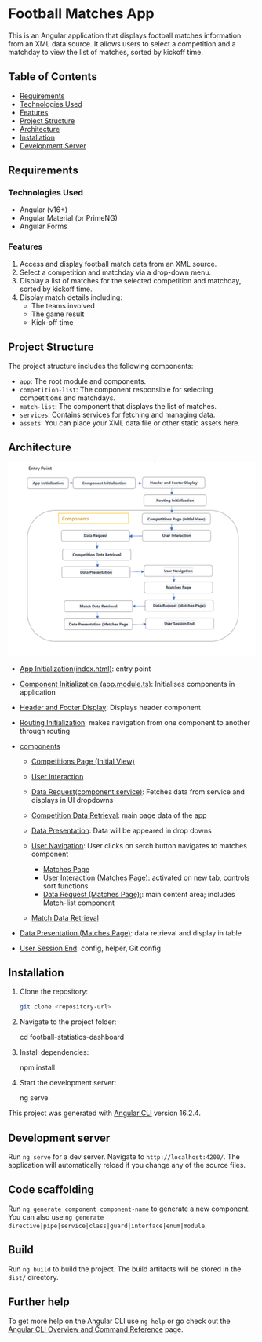 # Football Matches App

This is an Angular application that displays football matches information from an XML data source. It allows users to select a competition and a matchday to view the list of matches, sorted by kickoff time.
## Table of Contents

- [Requirements](https://github.com/prasanth557/football-statistics-dashboard#Requirements)
- [Technologies Used](https://github.com/prasanth557/football-statistics-dashboard#technologies-used)
- [Features](https://github.com/prasanth557/football-statistics-dashboard#features)
- [Project Structure](https://github.com/prasanth557/football-statistics-dashboard#project-structure)
- [Architecture](https://github.com/prasanth557/football-statistics-dashboard#architecture)
- [Installation](https://github.com/prasanth557/football-statistics-dashboard#installation)
- [Development Server](https://github.com/prasanth557/football-statistics-dashboard#development-server)

## Requirements

### Technologies Used
- Angular (v16+)
- Angular Material (or PrimeNG)
- Angular Forms

### Features
1. Access and display football match data from an XML source.
2. Select a competition and matchday via a drop-down menu.
3. Display a list of matches for the selected competition and matchday, sorted by kickoff time.
4. Display match details including:
   - The teams involved
   - The game result
   - Kick-off time

## Project Structure

The project structure includes the following components:

- `app`: The root module and components.
- `competition-list`: The component responsible for selecting competitions and matchdays.
- `match-list`: The component that displays the list of matches.
- `services`: Contains services for fetching and managing data.
- `assets`: You can place your XML data file or other static assets here.

## Architecture

![Architecture](https://github.com/prasanth557/football-statistics-dashboard/blob/main/readme-img/dataflow_architecture.png)

- [App Initialization(index.html)](https://github.com/prasanth557/football-statistics-dashboard/blob/main/index.html): entry point

- [Component Initialization (app.module.ts)](https://github.com/prasanth557/football-statistics-dashboard/blob/main/src/app.module.ts): Initialises components in application

- [Header and Footer Display](https://github.com/prasanth557/football-statistics-dashboard/blob/main/src/app/header): Displays header component

- [Routing Initialization](https://github.com/prasanth557/football-statistics-dashboard/blob/main/src/app/app-routing.module.ts): makes navigation from one component to another through routing

- [components](https://github.com/prasanth557/football-statistics-dashboard/blob/main/src/app)

  - [Competitions Page (Initial View)](https://github.com/prasanth557/football-statistics-dashboard/blob/main/src/app/competetion-list)

   - [User Interaction](https://github.com/prasanth557/football-statistics-dashboard/blob/main/src/app/competetion-list)
    - [Data Request(component.service)](https://github.com/prasanth557/football-statistics-dashboard/blob/main/src/app/component.service.ts): Fetches data from service and displays in UI dropdowns
    - [Competition Data Retrieval](https://github.com/prasanth557/football-statistics-dashboard/blob/main/src/app/competetion-list): main page data of the app
    - [Data Presentation](https://github.com/prasanth557/football-statistics-dashboard/blob/main/src/app/competetion-list): Data will be appeared in drop downs

  - [User Navigation](https://github.com/prasanth557/football-statistics-dashboard/blob/main/src/app): User clicks on serch button navigates to matches component

    - [Matches Page](https://github.com/prasanth557/football-statistics-dashboard/blob/main/src/app/match-list)
    - [User Interaction (Matches Page)](https://github.com/prasanth557/football-statistics-dashboard/blob/main/src/app/match-list): activated on new tab, controls sort functions
    - [Data Request (Matches Page):](https://github.com/prasanth557/football-statistics-dashboard/blob/main/src/app/match-list): main content area; includes Match-list component

  - [Match Data Retrieval](https://github.com/prasanth557/football-statistics-dashboard/blob/main/src/app/match-list)

- [Data Presentation (Matches Page)](https://github.com/prasanth557/football-statistics-dashboard/blob/main/src/app/match-list): data retrieval and display in table 
- [User Session End](https://github.com/prasanth557/football-statistics-dashboard/blob/main/src/app/match-list): config, helper, Git config

## Installation

1. Clone the repository:

   ```bash
   git clone <repository-url>

2. Navigate to the project folder:

   cd football-statistics-dashboard

3. Install dependencies:
   
   npm install
4. Start the development server:

   ng serve

This project was generated with [Angular CLI](https://github.com/angular/angular-cli) version 16.2.4.

## Development server

Run `ng serve` for a dev server. Navigate to `http://localhost:4200/`. The application will automatically reload if you change any of the source files.

## Code scaffolding

Run `ng generate component component-name` to generate a new component. You can also use `ng generate directive|pipe|service|class|guard|interface|enum|module`.

## Build

Run `ng build` to build the project. The build artifacts will be stored in the `dist/` directory.

## Further help

To get more help on the Angular CLI use `ng help` or go check out the [Angular CLI Overview and Command Reference](https://angular.io/cli) page.
